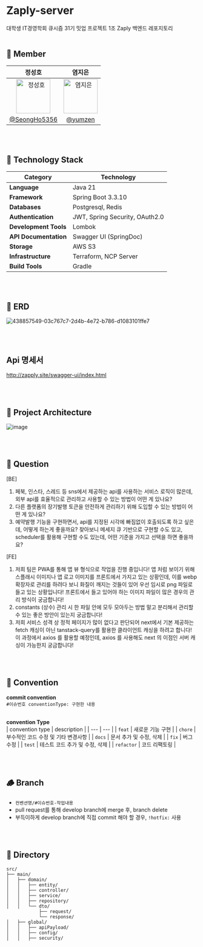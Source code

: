 # Zaply-server
대학생 IT경영학회 큐시즘 31기 밋업 프로젝트 1조 Zaply 백엔드 레포지토리
<br></br>

## 👬 Member
|      정성호     |         염지은         |                                                                                                   
| :------------------------------------------------------------------------------: | :---------------------------------------------------------------------------------------------------------------------------------------------------: | 
|   <img src="https://avatars.githubusercontent.com/SeongHo5356?v=4" width=90px alt="정성호"/>       |   <img src="https://avatars.githubusercontent.com/yumzen?v=4" width=90px alt="염지은"/>                       |
|   [@SeongHo5356](https://github.com/SeongHo5356)   |    [@yumzen](https://github.com/yumzen)  | 

<br></br>

## 📝 Technology Stack
| Category             | Technology                                                                 |
|----------------------|---------------------------------------------------------------------------|
| **Language**         | Java 21                                                                 |
| **Framework**        | Spring Boot 3.3.10                                                        |
| **Databases**        | Postgresql, Redis                                                             |
| **Authentication**   | JWT, Spring Security, OAuth2.0                                           |
| **Development Tools**| Lombok                                                   |
| **API Documentation**| Swagger UI (SpringDoc)                                                   |
| **Storage**          | AWS S3                                                                   |
| **Infrastructure**   | Terraform, NCP Server                               |
| **Build Tools**      | Gradle    |

<br></br>

## 📅 ERD
![438857549-03c767c7-2d4b-4e72-b786-d1083101ffe7](https://github.com/user-attachments/assets/ee574bf0-eadd-4604-8a7a-96f7f3e21965)

<br></br>

## Api 명세서
http://zapply.site/swagger-ui/index.html

<br></br>

## 🔨 Project Architecture
![image](https://github.com/user-attachments/assets/480e75ba-bae1-453c-94e7-dce74b89cb24)

<br></br>

## 💬 Question
[BE]
1. 페북, 인스타, 스레드 등 sns에서 제공하는 api를 사용하는 서비스 로직이 많은데, 외부 api를 효율적으로 관리하고 사용할 수 있는 방법이 어떤 게 있나요?
2. 다른 플랫폼의 장기발행 토큰을 안전하게 관리하기 위해 도입할 수 있는 방법이 어떤 게 있나요?
3. 예약발행 기능을 구현하면서, api를 지정된 시각에 빠짐없이 호출되도록 하고 싶은데, 어떻게 하는게 좋을까요? 찾아보니 메세지 큐 기반으로 구현할 수도 있고, scheduler를 활용해 구현할 수도 있는데, 어떤 기준을 가지고 선택을 하면 좋을까요?
  
[FE]
1. 저희 팀은 PWA를 통해 앱 뷰 형식으로 작업을 진행 중입니다! 앱 처럼 보이기 위해 스플래시 이미지나 앱 로고 이미지를 프론트에서 가지고 있는 상황인데, 이를 webp 확장자로 관리를 하려다 보니 화질이 깨지는 것들이 있어 우선 임시로 png 파일로 들고 있는 상황입니다! 프론트에서 들고 있어야 하는 이미지 파일이 많은 경우의 관리 방식이 궁금합니다!
2. constants (상수) 관리 시 한 파일 안에 모두 모아두는 방법 말고 분리해서 관리할 수 있는 좋은 방안이 있는지 궁금합니다!
3. 저희 서비스 성격 상 정적 페이지가 많이 없다고 판단되어 next에서 기본 제공하는 fetch 캐싱이 아닌 tanstack-query를 활용한 클라이언트 캐싱을 하려고 합니다! 이 과정에서 axios 를 활용할 예정인데, axios 를 사용해도 next 의 이점인 서버 캐싱이 가능한지 궁금합니다! 

<br></br>

## 💬 Convention

**commit convention** <br>
`#이슈번호 conventionType: 구현한 내용` <br><br>


**convention Type** <br>
| convention type | description |
| --- | --- |
| `feat` | 새로운 기능 구현 |
| `chore` | 부수적인 코드 수정 및 기타 변경사항 |
| `docs` | 문서 추가 및 수정, 삭제 |
| `fix` | 버그 수정 |
| `test` | 테스트 코드 추가 및 수정, 삭제 |
| `refactor` | 코드 리팩토링 |

<br></br>

## 🪵 Branch
### 
- `컨벤션명/#이슈번호-작업내용`
- pull request를 통해 develop branch에 merge 후, branch delete
- 부득이하게 develop branch에 직접 commit 해야 할 경우, `!hotfix:` 사용

<br></br>

## 📁 Directory

```PlainText
src/
├── main/
│   ├── domain/
│   │   ├── entity/
│   │   ├── controller/
│   │   ├── service/
│   │   ├── repository/
│   │   └── dto/
            ├── request/
            └── response/
│   ├── global/
│   │   ├── apiPayload/
│   │   ├── config/
│   │   ├── security/
		 
```

<br></br>
